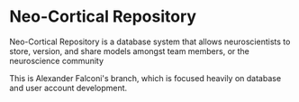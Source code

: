 # Neo-Cortical Repository

Neo-Cortical Repository is a database system that allows neuroscientists to store, version, and share models amongst team members, or the neuroscience community

This is Alexander Falconi's branch, which is focused heavily on database and user account development.

